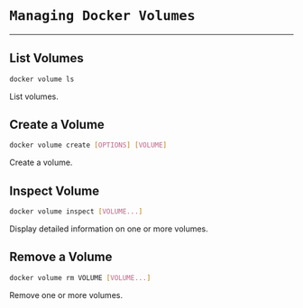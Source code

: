 # **`Managing Docker Volumes`**
---

## List Volumes
```bash
docker volume ls
```
List volumes.

## Create a Volume
```bash
docker volume create [OPTIONS] [VOLUME]
```
Create a volume.

## Inspect Volume
```bash
docker volume inspect [VOLUME...]
```
Display detailed information on one or more volumes.

## Remove a Volume
```bash
docker volume rm VOLUME [VOLUME...]
```
Remove one or more volumes.
